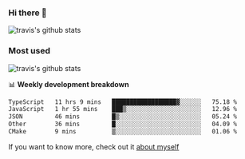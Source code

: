### Hi there 👋

<!--
**HondryTravis/HondryTravis** is a ✨ _special_ ✨ repository because its `README.md` (this file) appears on your GitHub profile.

Here are some ideas to get you started:

- 🔭 I’m currently working on ...
- 🌱 I’m currently learning ...
- 👯 I’m looking to collaborate on ...
- 🤔 I’m looking for help with ...
- 💬 Ask me about ...
- 📫 How to reach me: ...
- 😄 Pronouns: ...
- ⚡ Fun fact: ...
-->

![travis's github stats](https://github-readme-stats.vercel.app/api?username=HondryTravis&hide=stars)
### Most used
![travis's github stats](https://github-readme-stats.anuraghazra1.vercel.app/api/top-langs/?username=HondryTravis&layout=compact&hide_title=true)

📊 **Weekly development breakdown**

<!--START_SECTION:waka-->

```txt
TypeScript   11 hrs 9 mins   ██████████████████▓░░░░░░   75.18 %
JavaScript   1 hr 55 mins    ███▒░░░░░░░░░░░░░░░░░░░░░   12.96 %
JSON         46 mins         █▒░░░░░░░░░░░░░░░░░░░░░░░   05.24 %
Other        36 mins         █░░░░░░░░░░░░░░░░░░░░░░░░   04.09 %
CMake        9 mins          ▒░░░░░░░░░░░░░░░░░░░░░░░░   01.06 %
```

<!--END_SECTION:waka-->

If you want to know more, check out it [about myself](https://hondrytravis.github.io/)
